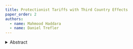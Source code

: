 ```yaml
---
title: Protectionist Tariffs with Third Country Effects
paper_order: 2
authors:
  - name: Mahmood Haddara
  - name: Daniel Trefler
---
```


<details>
  <summary>Abstract</summary>
  <p>It is well known that import competition can have strong negative effects on domestic workers. Shielding workers from these shocks is among the primary stated objectives of tariffs. In practice, however, tariffs often fail to increase domestic production. For example, the 2018 US tariffs on China benefited countries such as Thailand and Vietnam far more than domestic producers. These ``third country effects'' cannot be explained by workhorse trade models. We build on recent methodological advancements to assess the effect of bilateral tariff changes on sectoral employment while incorporating third country effects. Our framework combines flexible substitution patterns with an otherwise standard model of labor market frictions. The effects of tariffs in this environment are heterogeneous across workers and products, providing a rich laboratory for counterfactual analyses. We use our model to quantify the efficacy of tariffs in protecting domestic workers and reversing job losses from free trade.</p>
</details>